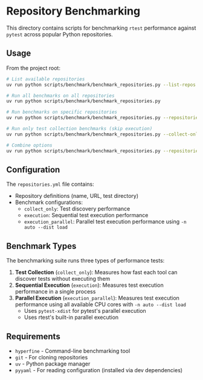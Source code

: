 # Repository Benchmarking

This directory contains scripts for benchmarking `rtest` performance against `pytest` across popular Python repositories.

## Usage

From the project root:

```bash
# List available repositories
uv run python scripts/benchmark/benchmark_repositories.py --list-repos

# Run all benchmarks on all repositories
uv run python scripts/benchmark/benchmark_repositories.py

# Run benchmarks on specific repositories
uv run python scripts/benchmark/benchmark_repositories.py --repositories fastapi flask click

# Run only test collection benchmarks (skip execution)
uv run python scripts/benchmark/benchmark_repositories.py --collect-only

# Combine options
uv run python scripts/benchmark/benchmark_repositories.py --repositories click flask --collect-only
```

## Configuration

The `repositories.yml` file contains:
- Repository definitions (name, URL, test directory)
- Benchmark configurations:
  - `collect_only`: Test discovery performance
  - `execution`: Sequential test execution performance
  - `execution_parallel`: Parallel test execution performance using `-n auto --dist load`

## Benchmark Types

The benchmarking suite runs three types of performance tests:

1. **Test Collection** (`collect_only`): Measures how fast each tool can discover tests without executing them
2. **Sequential Execution** (`execution`): Measures test execution performance in a single process
3. **Parallel Execution** (`execution_parallel`): Measures test execution performance using all available CPU cores with `-n auto --dist load`
   - Uses `pytest-xdist` for pytest's parallel execution
   - Uses rtest's built-in parallel execution

## Requirements

- `hyperfine` - Command-line benchmarking tool
- `git` - For cloning repositories
- `uv` - Python package manager
- `pyyaml` - For reading configuration (installed via dev dependencies)